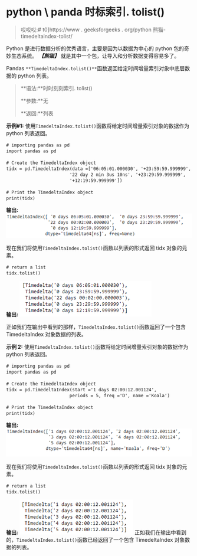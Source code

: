 # python \ panda 时标索引. tolist()

> 哎哎哎:# t0]https://www . geeksforgeeks . org/python 熊猫-timedeltaindex-tolist/

Python 是进行数据分析的优秀语言，主要是因为以数据为中心的 python 包的奇妙生态系统。 ***【熊猫】*** 就是其中一个包，让导入和分析数据变得容易多了。

Pandas `**TimedeltaIndex.tolist()**`函数返回给定时间增量索引对象中底层数据的 python 列表。

> **语法:**时时刻刻索引. tolist()
> 
> **参数:**无
> 
> **返回:**列表

**示例#1:** 使用`TimedeltaIndex.tolist()`函数将给定时间增量索引对象的数据作为 python 列表返回。

```
# importing pandas as pd
import pandas as pd

# Create the TimedeltaIndex object
tidx = pd.TimedeltaIndex(data =['06:05:01.000030', '+23:59:59.999999',
                        '22 day 2 min 3us 10ns', '+23:29:59.999999',
                        '+12:19:59.999999'])

# Print the TimedeltaIndex object
print(tidx)
```

**输出:**
![](img/708240dfe9aedf867ac5c12c98b02393.png)

现在我们将使用`TimedeltaIndex.tolist()`函数以列表的形式返回 tidx 对象的元素。

```
# return a list
tidx.tolist()
```

**输出:**
![](img/a58f74f776f488da96e17e2ff6fb66cd.png)

正如我们在输出中看到的那样，`TimedeltaIndex.tolist()`函数返回了一个包含 TimedeltaIndex 对象数据的列表。

**示例 2:** 使用`TimedeltaIndex.tolist()`函数将给定时间增量索引对象的数据作为 python 列表返回。

```
# importing pandas as pd
import pandas as pd

# Create the TimedeltaIndex object
tidx = pd.TimedeltaIndex(start ='1 days 02:00:12.001124', 
                        periods = 5, freq ='D', name ='Koala')

# Print the TimedeltaIndex object
print(tidx)
```

**输出:**
![](img/4b1498214e3c6e8c3ca75b1dc780223c.png)

现在我们将使用`TimedeltaIndex.tolist()`函数以列表的形式返回 tidx 对象的元素。

```
# return a list
tidx.tolist()
```

**输出:**
![](img/42fc52cc6cb7a7e75543fc6acb0dae43.png)
正如我们在输出中看到的，`TimedeltaIndex.tolist()`函数已经返回了一个包含 TimedeltaIndex 对象数据的列表。